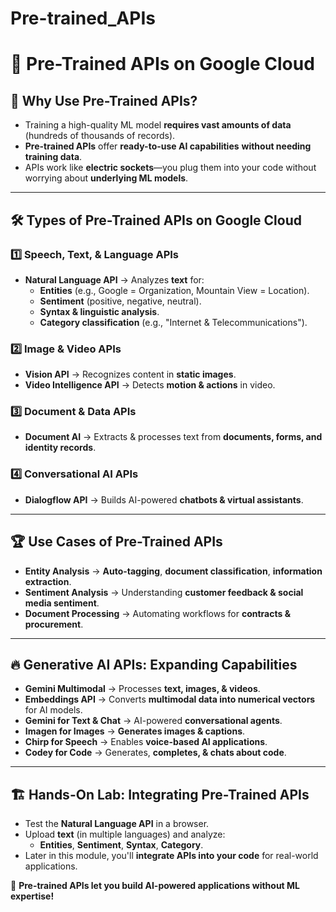 # Pre-trained_APIs

# 🤖 **Pre-Trained APIs on Google Cloud**

## 🔹 **Why Use Pre-Trained APIs?**  
- Training a high-quality ML model **requires vast amounts of data** (hundreds of thousands of records).  
- **Pre-trained APIs** offer **ready-to-use AI capabilities** **without needing training data**.  
- APIs work like **electric sockets**—you plug them into your code without worrying about **underlying ML models**.  

---

## 🛠️ **Types of Pre-Trained APIs on Google Cloud**
### **1️⃣ Speech, Text, & Language APIs**  
- **Natural Language API** → Analyzes **text** for:  
  - **Entities** (e.g., Google = Organization, Mountain View = Location).  
  - **Sentiment** (positive, negative, neutral).  
  - **Syntax & linguistic analysis**.  
  - **Category classification** (e.g., "Internet & Telecommunications").  

### **2️⃣ Image & Video APIs**  
- **Vision API** → Recognizes content in **static images**.  
- **Video Intelligence API** → Detects **motion & actions** in video.  

### **3️⃣ Document & Data APIs**  
- **Document AI** → Extracts & processes text from **documents, forms, and identity records**.  

### **4️⃣ Conversational AI APIs**  
- **Dialogflow API** → Builds AI-powered **chatbots & virtual assistants**.  

---

## 🏆 **Use Cases of Pre-Trained APIs**
- **Entity Analysis** → **Auto-tagging**, **document classification**, **information extraction**.  
- **Sentiment Analysis** → Understanding **customer feedback & social media sentiment**.  
- **Document Processing** → Automating workflows for **contracts & procurement**.  

---

## 🔥 **Generative AI APIs: Expanding Capabilities**
- **Gemini Multimodal** → Processes **text, images, & videos**.  
- **Embeddings API** → Converts **multimodal data into numerical vectors** for AI models.  
- **Gemini for Text & Chat** → AI-powered **conversational agents**.  
- **Imagen for Images** → **Generates images & captions**.  
- **Chirp for Speech** → Enables **voice-based AI applications**.  
- **Codey for Code** → Generates, **completes, & chats about code**.  

---

## 🏗️ **Hands-On Lab: Integrating Pre-Trained APIs**
- Test the **Natural Language API** in a browser.  
- Upload **text** (in multiple languages) and analyze:  
  - **Entities**, **Sentiment**, **Syntax**, **Category**.  
- Later in this module, you'll **integrate APIs into your code** for real-world applications.  

📌 **Pre-trained APIs let you build AI-powered applications without ML expertise!**  
